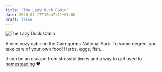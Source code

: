 ```yaml
---
title: "The Lazy Duck Cabin"
date: 2020-07-17T10:47:11+01:00
draft: false
---
```


![The Lazy Duck Cabin](https://www.lazyduck.co.uk/wp-content/uploads/2020/06/DSC_0094-768x512.jpg)

A nice cozy cabin in the Cairngorms National Park. To some degree, you take care of your own food! Herbs, eggs, fish...

It can be an escape from stressful times and a way to get used to [homesteading](https://en.wikipedia.org/wiki/Homesteading) ♥
